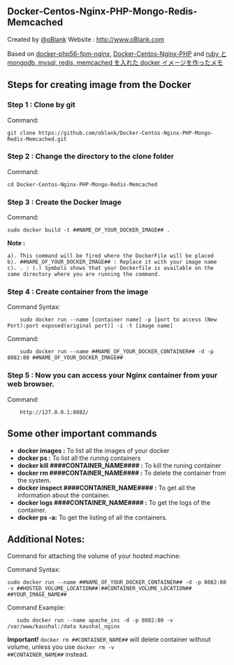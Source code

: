 Docker-Centos-Nginx-PHP-Mongo-Redis-Memcached
---------------------

Created by [@oBlank](http://twitter.com/oBlank)
Website : http://www.oBlank.com

Based on [docker-php56-fpm-nginx](https://github.com/CrakLabs/docker-php56-fpm-nginx), [Docker-Centos-Nginx-PHP](https://github.com/kaushalkishorejaiswal/Docker-Centos-Nginx-PHP) and [ruby と mongodb, mysql, redis, memcached を入れた docker イメージを作ったメモ](http://blog.livedoor.jp/sonots/archives/36644307.html)

## Steps for creating image from the Docker

### Step 1 : Clone by git

Command:

    git clone https://github.com/oblank/Docker-Centos-Nginx-PHP-Mongo-Redis-Memcached.git

### Step 2 : Change the directory to the clone folder

Command:

    cd Docker-Centos-Nginx-PHP-Mongo-Redis-Memcached


### Step 3 : Create the Docker Image

Command:

    sudo docker build -t ##NAME_OF_YOUR_DOCKER_IMAGE## .

**Note :**

    a). This command will be fired where the DockerFile will be placed
    b). ##NAME_OF_YOUR_DOCKER_IMAGE## : Replace it with your image name
    c). . : (.) Symbols shows that your Dockerfile is available on the same directory where you are running the command.


### Step 4 : Create container from the image

Command Syntax:
    
        sudo docker run --name [container name] -p [port to access (New Port):port exposed(original port)] -i -t [image name]

Command:
        
        sudo docker run --name ##NAME_OF_YOUR_DOCKER_CONTAINER## -d -p 8082:80 ##NAME_OF_YOUR_DOCKER_IMAGE##

### Step 5 :  Now you can access your Nginx container from your web browser.

Command:
    
        http://127.0.0.1:8082/

## Some other important commands

+ **docker images :** To list all the images of your docker
+ **docker ps :** To list all the runing containers
+ **docker kill ####CONTAINER_NAME#### :** To kill the runing container</li>
+ **docker rm ####CONTAINER_NAME#### :** To delete the container from the system.
+ **docker inspect ####CONTAINER_NAME#### :** To get all the information about the container.
+ **docker logs ####CONTAINER_NAME#### :** To get the logs of the container.
+ **docker ps -a:** To get the listing of all the containers.

## Additional Notes:

Command for attaching the volume of your hosted machine:

Command Syntax:

    sudo docker run --name ##NAME_OF_YOUR_DOCKER_CONTAINER## -d -p 8082:80 -v ##HOSTED_VOLUME_LOCATION##:##CONTAINER_VOLUME_LOCATION## ##YOUR_IMAGE_NAME##


Command Example:
   
       sudo docker run --name apache_ins -d -p 8082:80 -v /var/www/kaushal:/data kaushal_nginx

**Important!** <code>docker rm ##CONTAINER_NAME##</code> will delete container without volume, unless you use <code>docker rm -v ##CONTAINER_NAME##</code> instead.
